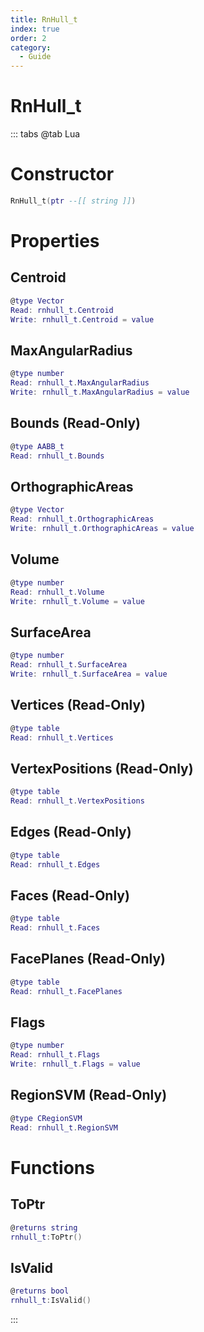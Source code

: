 ```yaml
---
title: RnHull_t
index: true
order: 2
category:
  - Guide
---
```


# RnHull_t

::: tabs
@tab Lua
# Constructor
```lua
RnHull_t(ptr --[[ string ]])
```
# Properties
## Centroid 
```lua
@type Vector
Read: rnhull_t.Centroid
Write: rnhull_t.Centroid = value
```
## MaxAngularRadius 
```lua
@type number
Read: rnhull_t.MaxAngularRadius
Write: rnhull_t.MaxAngularRadius = value
```
## Bounds (Read-Only)
```lua
@type AABB_t
Read: rnhull_t.Bounds
```
## OrthographicAreas 
```lua
@type Vector
Read: rnhull_t.OrthographicAreas
Write: rnhull_t.OrthographicAreas = value
```
## Volume 
```lua
@type number
Read: rnhull_t.Volume
Write: rnhull_t.Volume = value
```
## SurfaceArea 
```lua
@type number
Read: rnhull_t.SurfaceArea
Write: rnhull_t.SurfaceArea = value
```
## Vertices (Read-Only)
```lua
@type table
Read: rnhull_t.Vertices
```
## VertexPositions (Read-Only)
```lua
@type table
Read: rnhull_t.VertexPositions
```
## Edges (Read-Only)
```lua
@type table
Read: rnhull_t.Edges
```
## Faces (Read-Only)
```lua
@type table
Read: rnhull_t.Faces
```
## FacePlanes (Read-Only)
```lua
@type table
Read: rnhull_t.FacePlanes
```
## Flags 
```lua
@type number
Read: rnhull_t.Flags
Write: rnhull_t.Flags = value
```
## RegionSVM (Read-Only)
```lua
@type CRegionSVM
Read: rnhull_t.RegionSVM
```
# Functions
## ToPtr
```lua
@returns string
rnhull_t:ToPtr()
```
## IsValid
```lua
@returns bool
rnhull_t:IsValid()
```

:::